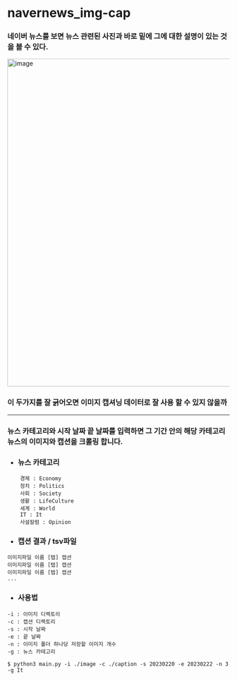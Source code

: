 # navernews_img-cap

### 네이버 뉴스를 보면 뉴스 관련된 사진과 바로 밑에 그에 대한 설명이 있는 것을 볼 수 있다. 

<img width="744" alt="image" src="https://user-images.githubusercontent.com/42092560/220531659-d4814a3c-5c6a-40f9-8031-c78aaea1ceff.png">

### 이 두가지를 잘 긁어오면 이미지 캡셔닝 데이터로 잘 사용 할 수 있지 않을까

***

### 뉴스 카테고리와 시작 날짜 끝 날짜를 입력하면 그 기간 안의 해당 카테고리 뉴스의 이미지와 캡션을 크롤링 합니다.
- ### 뉴스 카테고리
```
    경제 : Economy
    정치 : Politics
    사회 : Society
    생활 : LifeCulture
    세계 : World
    IT : It
    사설칼럼 : Opinion
```
- ### 캡션 결과 / tsv파일
```
이미지파일 이름 [탭] 캡션
이미지파일 이름 [탭] 캡션
이미지파일 이름 [탭] 캡션
...
```
- ### 사용법
```
-i : 이미지 디렉토리
-c : 캡션 디렉토리
-s : 시작 날짜
-e : 끝 날짜
-n : 이미지 폴더 하나당 저장할 이미지 개수
-g : 뉴스 카테고리
```
```
$ python3 main.py -i ./image -c ./caption -s 20230220 -e 20230222 -n 3 -g It
```
